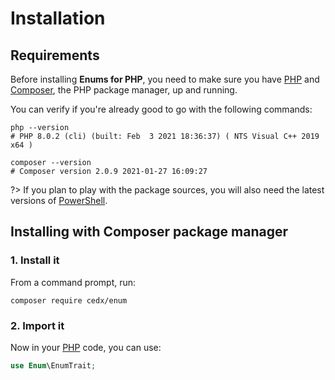 # Installation

## Requirements
Before installing **Enums for PHP**, you need to make sure you have [PHP](https://www.php.net)
and [Composer](https://getcomposer.org), the PHP package manager, up and running.

You can verify if you're already good to go with the following commands:

```shell
php --version
# PHP 8.0.2 (cli) (built: Feb  3 2021 18:36:37) ( NTS Visual C++ 2019 x64 )

composer --version
# Composer version 2.0.9 2021-01-27 16:09:27
```

?> If you plan to play with the package sources, you will also need the latest versions of [PowerShell](https://docs.microsoft.com/en-us/powershell).

## Installing with Composer package manager

### 1. Install it
From a command prompt, run:

```shell
composer require cedx/enum
```

### 2. Import it
Now in your [PHP](https://www.php.net) code, you can use:

```php
use Enum\EnumTrait;
```
